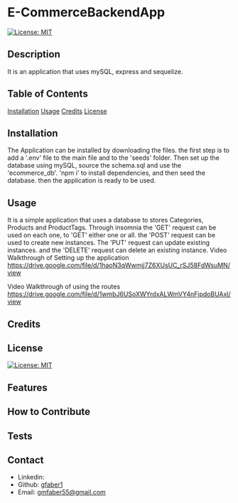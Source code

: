 
# E-CommerceBackendApp

[![License: MIT](https://img.shields.io/badge/License-MIT-yellow.svg)](https://opensource.org/licenses/MIT)
        
## Description
It is an application that uses mySQL, express and sequelize. 
## Table of Contents 
[Installation](#installation)
[Usage](#usage)
[Credits](#credits)
[License](#license)

## Installation
The Application can be installed by downloading the files. the first step is to add a '.env' file to the main file and to the 'seeds' folder. Then set up the database using mySQL, source the schema.sql and use the 'ecommerce_db'. 'npm i' to install dependencies, and then seed the database. then the application is ready to be used.
## Usage
It is a simple application that uses a database to stores Categories, Products and ProductTags. Through insomnia the 'GET' request can be used on each one, to 'GET' either one or all. the 'POST' request can be used to create new instances. The 'PUT' request can update existing instances. and the 'DELETE' request can delete an existing instance.
Video Walkthrough of Setting up the application https://drive.google.com/file/d/1haoN3qWwmjj7Z6XUsUC_rSJ58FdWsuMN/view

Video Walkthrough of using the routes  https://drive.google.com/file/d/1wmbJ6USoXWYrdxALWmVY4nFjpdoBUAxl/view
## Credits

## License
[![License: MIT](https://img.shields.io/badge/License-MIT-yellow.svg)](https://opensource.org/licenses/MIT)
## Features

## How to Contribute

## Tests


## Contact

* Linkedin: 
* Github: [gfaber1](https://github.com/gfaber1)
* Email: gmfaber55@gmail.com
        